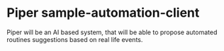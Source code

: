 # Piper sample-automation-client
Piper will be an AI based system, that will be able to propose automated routines suggestions based on real life events.
